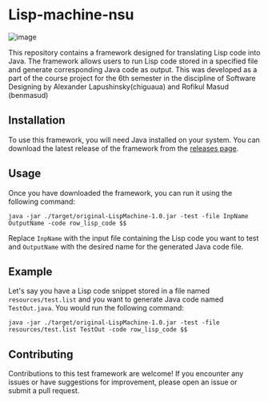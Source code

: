 # Lisp-machine-nsu

![image](https://github.com/chiguaua/Lisp-Machine/assets/69720999/df9cd7a2-8e52-483f-8fcf-219e42d0ca6b)


<p>This repository contains a framework designed for translating Lisp code into Java. The framework allows users to run Lisp code stored in a specified file and generate corresponding Java code as output. This was developed as a part of the course project for the 6th semester in the discipline of Software Designing by Alexander Lapushinsky(chiguaua) and Rofikul Masud (benmasud)</p>

<h2>Installation</h2>

<p>To use this framework, you will need Java installed on your system. You can download the latest release of the framework from the <a href="https://github.com/chiguaua/Test-Framefork/releases">releases page</a>.</p>

<h2>Usage</h2>

<p>Once you have downloaded the framework, you can run it using the following command:</p>

<pre><code>java -jar ./target/original-LispMachine-1.0.jar -test -file InpName OutputName -code row_lisp_code $$</code></pre>

<p>Replace <code>InpName</code> with the input file containing the Lisp code you want to test and <code>OutputName</code> with the desired name for the generated Java code file.</p>

<h2>Example</h2>

<p>Let's say you have a Lisp code snippet stored in a file named <code>resources/test.list</code> and you want to generate Java code named <code>TestOut.java</code>. You would run the following command:</p>

<pre><code>java -jar ./target/original-LispMachine-1.0.jar -test -file resources/test.list TestOut -code row_lisp_code $$</code></pre>

<h2>Contributing</h2>

<p>Contributions to this test framework are welcome! If you encounter any issues or have suggestions for improvement, please open an issue or submit a pull request.</p>

